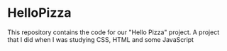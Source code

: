# HelloPizza
This repository contains the code for our "Hello Pizza" project. A project that I did when I was studying CSS, HTML and some JavaScript
